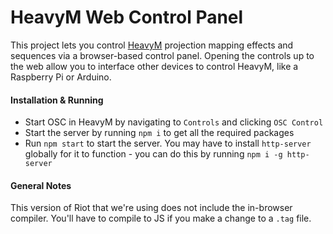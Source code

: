 # HeavyM Web Control Panel

This project lets you control [HeavyM](https://heavym.net) projection mapping effects and sequences via a browser-based control panel. Opening the controls up to the web allow you to interface other devices to control HeavyM, like a Raspberry Pi or Arduino.

#### Installation & Running
- Start OSC in HeavyM by navigating to `Controls` and clicking `OSC Control`
- Start the server by running `npm i` to get all the required packages
- Run `npm start` to start the server. You may have to install `http-server` globally for it to function - you can do this by running `npm i -g http-server`

#### General Notes
This version of Riot that we're using does not include the in-browser compiler. You'll have to compile to JS if you make a change to a `.tag` file. 
